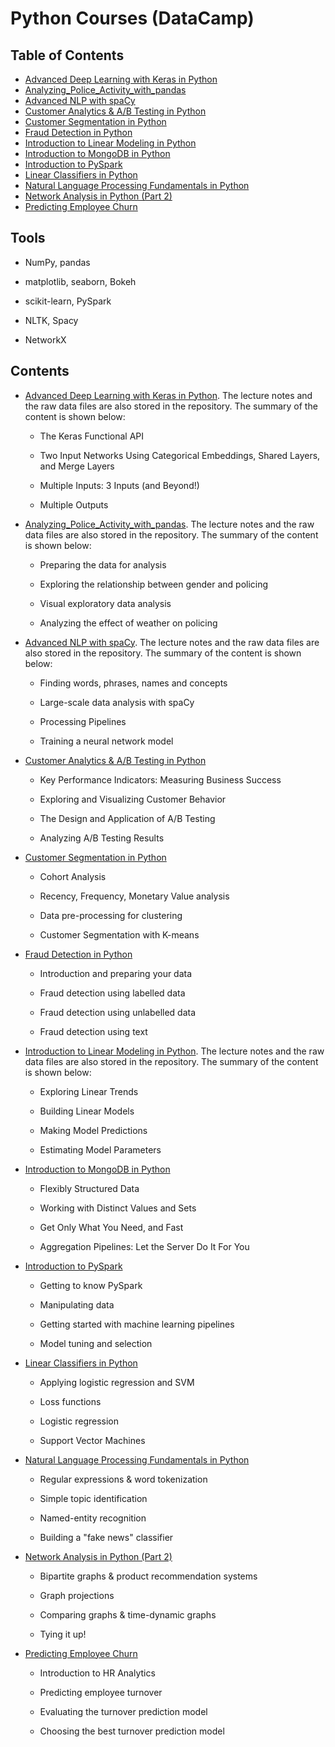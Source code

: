 # Python Courses (DataCamp)

## Table of Contents

- [Advanced Deep Learning with Keras in Python](#10)
- [Analyzing_Police_Activity_with_pandas](#11)
- [Advanced NLP with spaCy](#9)
- [Customer Analytics & A/B Testing in Python](#3)
- [Customer Segmentation in Python](#2)
- [Fraud Detection in Python](#6)
- [Introduction to Linear Modeling in Python](#13)
- [Introduction to MongoDB in Python](#7)
- [Introduction to PySpark](#4)
- [Linear Classifiers in Python](#12)
- [Natural Language Processing Fundamentals in Python](#1)
- [Network Analysis in Python (Part 2)](#8)
- [Predicting Employee Churn](#5)

## Tools

- NumPy, pandas

- matplotlib, seaborn, Bokeh

- scikit-learn, PySpark

- NLTK, Spacy

- NetworkX

## Contents

<a id='10'></a>
- [Advanced Deep Learning with Keras in Python](https://github.com/iDataist/Advanced-Deep-Learning-with-Keras-in-Python). The lecture notes and the raw data files are also stored in the repository. The summary of the content is shown below:

  - The Keras Functional API

  - Two Input Networks Using Categorical Embeddings, Shared Layers, and Merge Layers

  - Multiple Inputs: 3 Inputs (and Beyond!)

  - Multiple Outputs

<a id='11'></a>
- [Analyzing_Police_Activity_with_pandas](https://github.com/iDataist/Analyzing_Police_Activity_with_pandas). The lecture notes and the raw data files are also stored in the repository. The summary of the content is shown below:

  - Preparing the data for analysis

  - Exploring the relationship between gender and policing

  - Visual exploratory data analysis

  - Analyzing the effect of weather on policing

<a id='9'></a>
- [Advanced NLP with spaCy](https://github.com/iDataist/Advanced-NLP-with-spaCy). The lecture notes and the raw data files are also stored in the repository. The summary of the content is shown below:

  - Finding words, phrases, names and concepts

  - Large-scale data analysis with spaCy

  - Processing Pipelines

  - Training a neural network model

<a id='3'></a>

- [Customer Analytics & A/B Testing in Python](https://github.com/iDataist/Customer-Analytics-and-A-B-Testing-in-Python)

  - Key Performance Indicators: Measuring Business Success

  - Exploring and Visualizing Customer Behavior

  - The Design and Application of A/B Testing

  - Analyzing A/B Testing Results

<a id='2'></a>

- [Customer Segmentation in Python](https://github.com/iDataist/Customer-Segmentation)

  - Cohort Analysis

  - Recency, Frequency, Monetary Value analysis

  - Data pre-processing for clustering

  - Customer Segmentation with K-means

<a id='6'></a>

- [Fraud Detection in Python](https://github.com/iDataist/Fraud-Detection-in-Python)

  - Introduction and preparing your data

  - Fraud detection using labelled data

  - Fraud detection using unlabelled data

  - Fraud detection using text

<a id='13'></a>

- [Introduction to Linear Modeling in Python](https://github.com/iDataist/Introduction-to-Linear-Modeling-in-Python). The lecture notes and the raw data files are also stored in the repository. The summary of the content is shown below:

  - Exploring Linear Trends

  - Building Linear Models

  - Making Model Predictions

  - Estimating Model Parameters
  
<a id='7'></a>

- [Introduction to MongoDB in Python](https://github.com/iDataist/Introduction-to-MongoDB-in-Python)

  - Flexibly Structured Data

  - Working with Distinct Values and Sets

  - Get Only What You Need, and Fast

  - Aggregation Pipelines: Let the Server Do It For You

<a id='4'></a>

- [Introduction to PySpark](https://github.com/iDataist/Introduction-to-PySpark)

  - Getting to know PySpark

  - Manipulating data

  - Getting started with machine learning pipelines

  - Model tuning and selection

<a id='12'></a>

- [Linear Classifiers in Python](https://github.com/iDataist/Linear-Classifiers-in-Python)

  - Applying logistic regression and SVM

  - Loss functions

  - Logistic regression

  - Support Vector Machines

<a id='1'></a>

- [Natural Language Processing Fundamentals in Python](https://github.com/iDataist/Natural-Language-Processing-Fundamentals-in-Python)

  - Regular expressions & word tokenization

  - Simple topic identification

  - Named-entity recognition

  - Building a "fake news" classifier

<a id='8'></a>
- [Network Analysis in Python (Part 2)](https://github.com/iDataist/Network-Analysis-in-Python-Part-2)

  - Bipartite graphs & product recommendation systems

  - Graph projections

  - Comparing graphs & time-dynamic graphs

  - Tying it up!

<a id='5'></a>
- [Predicting Employee Churn](https://github.com/iDataist/Predicting-Employee-Churn)

  - Introduction to HR Analytics

  - Predicting employee turnover

  - Evaluating the turnover prediction model

  - Choosing the best turnover prediction model
